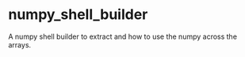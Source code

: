 # numpy_shell_builder
A numpy shell builder to extract and how to use the numpy across the arrays. 
